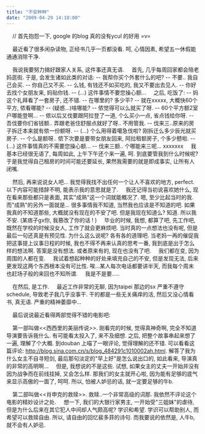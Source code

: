 ```yaml
---
title: "不安种种"
date: "2009-04-29 14:18:00"
---
```


    // 首先抱怨一下, google 的blog 真的没有ycul 的好用 =v=

    最近看了很多闲杂读物, 正经书几乎一页都没看. 呵, 心情因素, 希望五一休假能通通消除干净.

    我说我要努力搞好跟家人关系, 这件事还真无语.
    首先, 几乎每周回家都会陪老妈逛街. 于是, 会发生诸如此类的对话:
-- 我帮你买个外套什么的吧?
-- 不要.. 我自己会买.
-- 你自己又不买.
-- 么钱, 有钱还不如买吃的, 我又不要出去见人.
-- 你好去找个女朋友来, 妈贴你钱.
-- (...) 这件事情不要您操心额...
    之后, 吃饭了:
-- 妈这个礼拜看了一套房子, 还不错.
-- 在哪里的? 多少平?
-- 就在xxxxx, 大概快60个平方, 侬看哪能?
-- (疑惑...)啥哪能?
-- 侬觉得可以么就买了呀.
-- 60个平方额2室户哪能登啊...
-- 侬以后又伐要跟阿拉登了一道, 个么买小一点, 省点钱给你呀.
-- 吾伐要你们省钱额.. 弄跟老爸住舒服点就好了呀.. 不用管我.
-- 伐来三..原来的房子拆迁本来就有侬一份额呀.
-- (...) 个么用得着噶急伐啦? 刚拆迁么多少辰光就买房子.
-- 个么是额呀.. 侬下次要是要带女朋友回来, 阿拉租额房子, 个多少戆啦.
-- (...) 这件事情真的不需要您操心额...
-- 伐来三额.. 个哪能来三呢... xxxxxxx
    我基本已经很无语了, 每周如此, 上午下午还个来一遍, 呵. 到底要管我到什么时候呢? 于是我觉得自己租房的时间可能还要延长, 果然我需要的就是即成事实, 让所有人闭嘴.

    然后, 再来说说女人吧... 我觉得我找不出任何一个让人不喜欢的地方, perfect. 以下内容可能措辞不明, 能表示我的意思就是了.
    我还记得当初说喜欢她什么, 现在看来那些都只是表面, 其实"成熟"这一个词就能概况了. 嗯, 至少比起当时的我. 而"成熟"的另外一面就是... 很多事情我不知道, 当然我也应该是不知道的吧. 如果我真的不知道那些, 大概就没有现在的不安了吧. 但是我现在知道么? 知道. 所以我不安. (某痞子gx你, 我篡改了你的话 ! )
    毕业的时候, 我想, 都算了吧, 先工作吧, 既然在学校的时候没女人, 工作了就会更麻烦吧. 当时真的一点想法也没有呢, 但是最后一句还真是有预见性. 为什么这么说呢? 各有各的道理吧. 当老妈一再的催促我把这事提上议事日程的时候, 我也不得不再来认真的思考一番, 我到底是出于怎么样的想法啊. 答案是没有想法. 或者原来有的, 现在也没有了吧.
    我们都在变, 因为周围的人都在变.
    我试着想起种种的好处来填充自己的不安, 但是发现无法, 后来更发现这两个东西根本没有可比性. 唉...某人每次电话都要讲半天, 而我每个周末也赶场子般的来回也不知所谓.
    我是不是要.....

    在然后, 是工作.
    最近工作非常的无聊, 因为taipei 那边的sx 严重不遵守schedule, 导致老子我几乎没事干. 干的都是一些无关痛痒的活, 然后又没心情看书, 真无语. 严重的精神萎靡中...

    最后说说最近看得两部觉得不错的电影吧:

    第一部叫做<<西西里的美丽传说>>. 刚看完的时候, 觉得真神奇啊, 完全不知道导演要告诉我什么. 有可能看太投入了, 来不及细想. 之后, 把整个故事串起来想了一遍, 理解了个大概. 到douban 上喵了一眼评论, 觉得理解的还不错. 可以看看这篇评论: http://blog.sina.com.cn/s/blog_484291c1010002ah.html. 解答了我为什么女主不自寻短剑, 最后那句淡定的"早上好"是怎么说出口的, 如此看来, 导演真的非常的高明啊...
    但是, 我想说的不是这些. 试想, 如果女主的丈夫一开始并没有因为战争而在前线挂掉, 又会怎么样. 那我们的女主就开心啦, 因为能有足够的底气来显示高傲的一面了, 呵呵. 所以, 怕被人妒忌的话, 就一定要足够的牛b.

    第二部叫做<<肖申克的救赎>>. 救赎..一个非常高级的词那. 我依然不评论这个电影的精妙设计之处.
    想一下, 我们的大银行家男主, 一开始受"三姐妹"的虐待, 但是为什么后来在其它犯人中间却人气颇高呢? 学识和希望. 学识可以帮助别人, 而希望可以救赎自由. 所以, 请自由的回忆裴多菲的诗句. 而我要说的依然是, 人牛b, 就不会有人妒忌.

